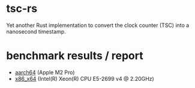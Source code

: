 # tsc-rs
Yet another Rust implementation to convert the clock counter (TSC) into a nanosecond timestamp.

# benchmark results / report
- [aarch64](https://shabbirhasan1.github.io/tsc-rs/tsc_rs_bench_results/aarch64/report/) (Apple M2 Pro)
- [x86_x64](https://shabbirhasan1.github.io/tsc-rs/tsc_rs_bench_results/x86_x64/report/) (Intel(R) Xeon(R) CPU E5-2699 v4 @ 2.20GHz)

